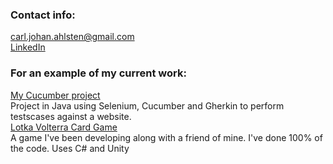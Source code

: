 ### Contact info:
[carl.johan.ahlsten@gmail.com](mailto:carl.johan.ahlsten@gmail.com)<br/>
[LinkedIn](https://www.linkedin.com/in/johan-ahlsten)

### For an example of my current work:
[My Cucumber project](https://github.com/DreamingJohnny/mysecondcucumberproject/tree/main)<br/>
Project in Java using Selenium, Cucumber and Gherkin to perform testscases against a website.<br/>
[Lotka Volterra Card Game](https://github.com/DreamingJohnny/Lotka-Volterra-Card-Game)<br/>
A game I've been developing along with a friend of mine. I've done 100% of the code. Uses C# and Unity
